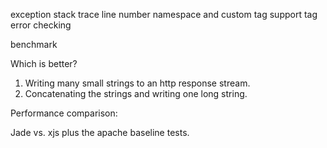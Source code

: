 
exception stack trace line number
namespace and custom tag support
tag error checking

benchmark

Which is better?

1. Writing many small strings to an http response stream.
2. Concatenating the strings and writing one long string.

Performance comparison:

Jade vs. xjs plus the apache baseline tests.